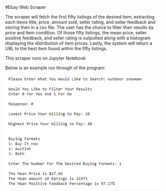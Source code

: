 #Ebay Web Scraper 

The scraper will fetch the first fifty listings of the desired item, extracting each items title, price, amount sold, 
seller rating, and seller feedback and storing then in a csv file. The user has the choice to filter their results by
price and item condition. Of those fifty listings, the mean price, seller positive feedback, and seller rating is outputted
along with a histogram displaying the distribution of item prices. Lastly, the system will return a URL to the best item found
within the fifty listings.

This scraper runs on Jupyter Notebook

Below is an example run through of the program:

![alt test](snapshots/Capture.PNG)
